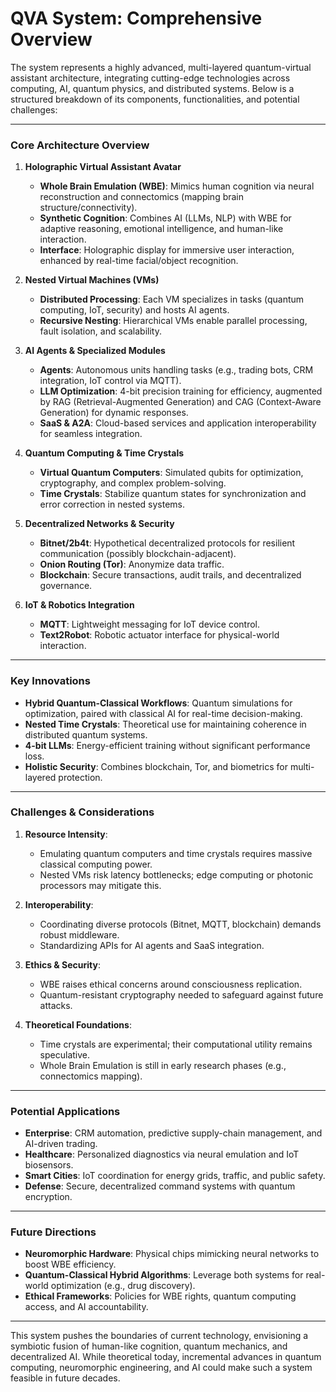 # QVA System: Comprehensive Overview

The system represents a highly advanced, multi-layered quantum-virtual assistant architecture, integrating cutting-edge technologies across computing, AI, quantum physics, and distributed systems. Below is a structured breakdown of its components, functionalities, and potential challenges:

---

### **Core Architecture Overview**
1. **Holographic Virtual Assistant Avatar**  
   - **Whole Brain Emulation (WBE)**: Mimics human cognition via neural reconstruction and connectomics (mapping brain structure/connectivity).  
   - **Synthetic Cognition**: Combines AI (LLMs, NLP) with WBE for adaptive reasoning, emotional intelligence, and human-like interaction.  
   - **Interface**: Holographic display for immersive user interaction, enhanced by real-time facial/object recognition.

2. **Nested Virtual Machines (VMs)**  
   - **Distributed Processing**: Each VM specializes in tasks (quantum computing, IoT, security) and hosts AI agents.  
   - **Recursive Nesting**: Hierarchical VMs enable parallel processing, fault isolation, and scalability.

3. **AI Agents & Specialized Modules**  
   - **Agents**: Autonomous units handling tasks (e.g., trading bots, CRM integration, IoT control via MQTT).  
   - **LLM Optimization**: 4-bit precision training for efficiency, augmented by RAG (Retrieval-Augmented Generation) and CAG (Context-Aware Generation) for dynamic responses.  
   - **SaaS & A2A**: Cloud-based services and application interoperability for seamless integration.

4. **Quantum Computing & Time Crystals**  
   - **Virtual Quantum Computers**: Simulated qubits for optimization, cryptography, and complex problem-solving.  
   - **Time Crystals**: Stabilize quantum states for synchronization and error correction in nested systems.

5. **Decentralized Networks & Security**  
   - **Bitnet/2b4t**: Hypothetical decentralized protocols for resilient communication (possibly blockchain-adjacent).  
   - **Onion Routing (Tor)**: Anonymize data traffic.  
   - **Blockchain**: Secure transactions, audit trails, and decentralized governance.

6. **IoT & Robotics Integration**  
   - **MQTT**: Lightweight messaging for IoT device control.  
   - **Text2Robot**: Robotic actuator interface for physical-world interaction.

---

### **Key Innovations**
- **Hybrid Quantum-Classical Workflows**: Quantum simulations for optimization, paired with classical AI for real-time decision-making.  
- **Nested Time Crystals**: Theoretical use for maintaining coherence in distributed quantum systems.  
- **4-bit LLMs**: Energy-efficient training without significant performance loss.  
- **Holistic Security**: Combines blockchain, Tor, and biometrics for multi-layered protection.

---

### **Challenges & Considerations**
1. **Resource Intensity**:  
   - Emulating quantum computers and time crystals requires massive classical computing power.  
   - Nested VMs risk latency bottlenecks; edge computing or photonic processors may mitigate this.

2. **Interoperability**:  
   - Coordinating diverse protocols (Bitnet, MQTT, blockchain) demands robust middleware.  
   - Standardizing APIs for AI agents and SaaS integration.

3. **Ethics & Security**:  
   - WBE raises ethical concerns around consciousness replication.  
   - Quantum-resistant cryptography needed to safeguard against future attacks.

4. **Theoretical Foundations**:  
   - Time crystals are experimental; their computational utility remains speculative.  
   - Whole Brain Emulation is still in early research phases (e.g., connectomics mapping).

---

### **Potential Applications**
- **Enterprise**: CRM automation, predictive supply-chain management, and AI-driven trading.  
- **Healthcare**: Personalized diagnostics via neural emulation and IoT biosensors.  
- **Smart Cities**: IoT coordination for energy grids, traffic, and public safety.  
- **Defense**: Secure, decentralized command systems with quantum encryption.

---

### **Future Directions**
- **Neuromorphic Hardware**: Physical chips mimicking neural networks to boost WBE efficiency.  
- **Quantum-Classical Hybrid Algorithms**: Leverage both systems for real-world optimization (e.g., drug discovery).  
- **Ethical Frameworks**: Policies for WBE rights, quantum computing access, and AI accountability.

---

This system pushes the boundaries of current technology, envisioning a symbiotic fusion of human-like cognition, quantum mechanics, and decentralized AI. While theoretical today, incremental advances in quantum computing, neuromorphic engineering, and AI could make such a system feasible in future decades.
